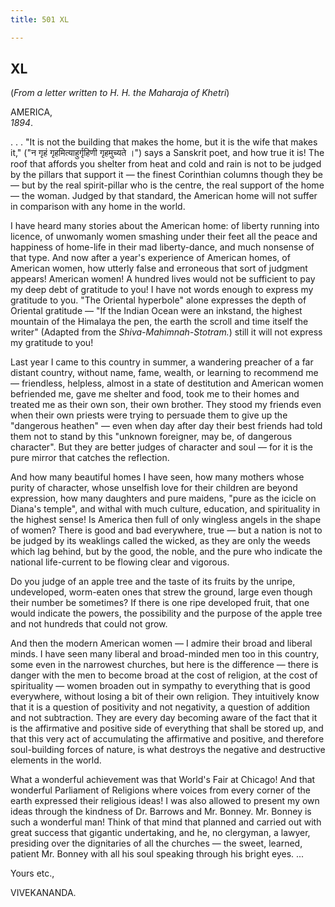 ```yaml
---
title: 501 XL

---
```

  

  


## XL

(*From a letter written to H. H. the Maharaja of Khetri*)

AMERICA,  
*1894*.

. . . "It is not the building that makes the home, but it is the wife
that makes it," ("न गृहं गृहमित्याहुर्गृहिणी गृहमुच्यते ।") says a
Sanskrit poet, and how true it is! The roof that affords you shelter
from heat and cold and rain is not to be judged by the pillars that
support it — the finest Corinthian columns though they be — but by the
real spirit-pillar who is the centre, the real support of the home — the
woman. Judged by that standard, the American home will not suffer in
comparison with any home in the world.

I have heard many stories about the American home: of liberty running
into licence, of unwomanly women smashing under their feet all the peace
and happiness of home-life in their mad liberty-dance, and much nonsense
of that type. And now after a year's experience of American homes, of
American women, how utterly false and erroneous that sort of judgment
appears! American women! A hundred lives would not be sufficient to pay
my deep debt of gratitude to you! I have not words enough to express my
gratitude to you. "The Oriental hyperbole" alone expresses the depth of
Oriental gratitude — "If the Indian Ocean were an inkstand, the highest
mountain of the Himalaya the pen, the earth the scroll and time itself
the writer" (Adapted from the *Shiva-Mahimnah-Stotram.*) still it will
not express my gratitude to you!

Last year I came to this country in summer, a wandering preacher of a
far distant country, without name, fame, wealth, or learning to
recommend me — friendless, helpless, almost in a state of destitution
and American women befriended me, gave me shelter and food, took me to
their homes and treated me as their own son, their own brother. They
stood my friends even when their own priests were trying to persuade
them to give up the "dangerous heathen" — even when day after day their
best friends had told them not to stand by this "unknown foreigner, may
be, of dangerous character". But they are better judges of character and
soul — for it is the pure mirror that catches the reflection.

And how many beautiful homes I have seen, how many mothers whose purity
of character, whose unselfish love for their children are beyond
expression, how many daughters and pure maidens, "pure as the icicle on
Diana's temple", and withal with much culture, education, and
spirituality in the highest sense! Is America then full of only wingless
angels in the shape of women? There is good and bad everywhere, true —
but a nation is not to be judged by its weaklings called the wicked, as
they are only the weeds which lag behind, but by the good, the noble,
and the pure who indicate the national life-current to be flowing clear
and vigorous.

Do you judge of an apple tree and the taste of its fruits by the unripe,
undeveloped, worm-eaten ones that strew the ground, large even though
their number be sometimes? If there is one ripe developed fruit, that
one would indicate the powers, the possibility and the purpose of the
apple tree and not hundreds that could not grow.

And then the modern American women — I admire their broad and liberal
minds. I have seen many liberal and broad-minded men too in this
country, some even in the narrowest churches, but here is the difference
— there is danger with the men to become broad at the cost of religion,
at the cost of spirituality — women broaden out in sympathy to
everything that is good everywhere, without losing a bit of their own
religion. They intuitively know that it is a question of positivity and
not negativity, a question of addition and not subtraction. They are
every day becoming aware of the fact that it is the affirmative and
positive side of everything that shall be stored up, and that this very
act of accumulating the affirmative and positive, and therefore
soul-building forces of nature, is what destroys the negative and
destructive elements in the world.

What a wonderful achievement was that World's Fair at Chicago! And that
wonderful Parliament of Religions where voices from every corner of the
earth expressed their religious ideas! I was also allowed to present my
own ideas through the kindness of Dr. Barrows and Mr. Bonney. Mr. Bonney
is such a wonderful man! Think of that mind that planned and carried out
with great success that gigantic undertaking, and he, no clergyman, a
lawyer, presiding over the dignitaries of all the churches — the sweet,
learned, patient Mr. Bonney with all his soul speaking through his
bright eyes. ... 

Yours etc.,

VIVEKANANDA.
